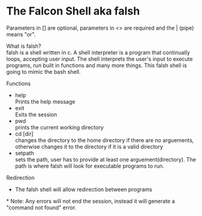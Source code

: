 # The Falcon Shell aka falsh
Parameters in [] are optional, parameters in <> are required and the | (pipe) means "or". 

What is falsh?  
falsh is a shell written in c. A shell interpreter is a program that continually loops, accepting user input. The shell interprets the user's input to execute programs, run built in functions and many more things. This falsh shell is going to mimic the bash shell.

Functions
* help  
Prints the help message
* exit  
Exits the session
* pwd  
prints the current working directory
* cd [dir]  
changes the directory to the home directory if there are no arguements, otherwise changes it to the directory if it is a valid directory 
* setpath  
sets the path, user has to provide at least one arguement(directory). The path is where falsh will look for executable programs to run.  

Redirection  
* The falsh shell will allow redirection between programs


\* Note: Any errors will not end the session, instead it will generate a "command not found" error.
